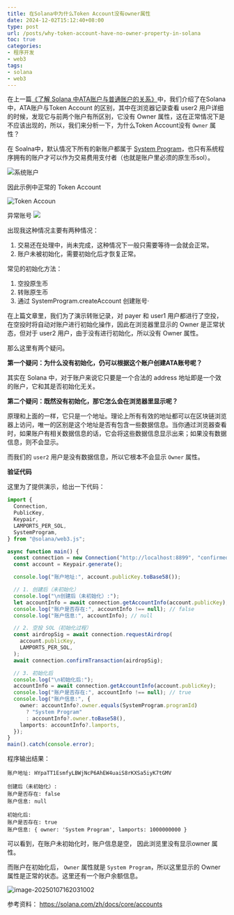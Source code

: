 ```yaml
---
title: 在Solana中为什么Token Account没有owner属性
date: 2024-12-02T15:12:40+08:00
type: post
url: /posts/why-token-account-have-no-owner-property-in-solana
toc: true
categories:
- 程序开发
- web3
tags:
- solana
- web3
---
```

在上一篇[《了解 Solana 中ATA账户与普通账户的关系》](https://blog.haohtml.com/posts/understanding-the-difference-between-ata-accounts-and-token-accounts-in-solana/)中，我们介绍了在Solana中，ATA账户与Token Account 的区别，其中在浏览器记录查看 user2 用户详细的时候，发现它与前两个账户有所区别，它没有 Owner 属性，这在正常情况下是不应该出现的，所以，我们来分析一下，为什么Token Account没有 `Owner` 属性？

在 Soalna中，默认情况下所有的新账户都属于 [System Program](https://solana.com/docs/core/accounts#system-program)，也只有系统程序拥有的账户才可以作为交易费用支付者（也就是账户里必须的原生币sol）。



![系统账户](https://blog--static.oss-cn-shanghai.aliyuncs.com/uploads/2025/system-account.svg)

因此示例中正常的 Token Account

![Token Accoun](https://blog--static.oss-cn-shanghai.aliyuncs.com/uploads/2025/image-20250107144557450.png)

异常账号
![](https://blog--static.oss-cn-shanghai.aliyuncs.com/uploads/2025/image-20250107145307758.png)

出现我这种情况主要有两种情况：
1. 交易还在处理中，尚未完成，这种情况下一般只需要等待一会就会正常。
2. 账户未被初始化，需要初始化后才恢复正常。

常见的初始化方法：

1. 空投原生币
2. 转账原生币
3. 通过 SystemProgram.createAccount 创建账号·

在上篇文章里，我们为了演示转账记录，对 payer 和 user1 用户都进行了空投，在空投时将自动对账户进行初始化操作，因此在浏览器里显示的 Owner 是正常状态，但对于 user2 用户，由于没有进行初始化，所以没有 Owner 属性。

那么这里有两个疑问。

**第一个疑问：为什么没有初始化，仍可以根据这个账户创建ATA账号呢？** 

其实在 Solana 中，对于账户来说它只要是一个合法的 address 地址即是一个效的账户，它和其是否初始化无关。

**第二个疑问：既然没有初始化，那它怎么会在浏览器里显示呢？**

原理和上面的一样，它只是一个地址。理论上所有有效的地址都可以在区块链浏览器上访问，唯一的区别是这个地址是否有包含一些数据信息。当你通过浏览器查看时，如果账户有相关数据信息的话，它会将这些数据信息显示出来；如果没有数据信息，则不会显示。

而我们的 `user2` 用户是没有数据信息，所以它根本不会显示 `Owner` 属性。

**验证代码**

这里为了提供演示，给出一下代码：
```typescript
import {
  Connection,
  PublicKey,
  Keypair,
  LAMPORTS_PER_SOL,
  SystemProgram,
} from "@solana/web3.js";

async function main() {
  const connection = new Connection("http://localhost:8899", "confirmed");
  const account = Keypair.generate();

  console.log("账户地址:", account.publicKey.toBase58());

  // 1. 创建后（未初始化）
  console.log("\n创建后（未初始化）:");
  let accountInfo = await connection.getAccountInfo(account.publicKey);
  console.log("账户是否存在:", accountInfo !== null); // false
  console.log("账户信息:", accountInfo); // null

  // 2. 空投 SOL（初始化过程）
  const airdropSig = await connection.requestAirdrop(
    account.publicKey,
    LAMPORTS_PER_SOL,
  );
  await connection.confirmTransaction(airdropSig);

  // 3. 初始化后
  console.log("\n初始化后:");
  accountInfo = await connection.getAccountInfo(account.publicKey);
  console.log("账户是否存在:", accountInfo !== null); // true
  console.log("账户信息:", {
    owner: accountInfo?.owner.equals(SystemProgram.programId)
      ? "System Program"
      : accountInfo?.owner.toBase58(),
    lamports: accountInfo?.lamports,
  });
}
main().catch(console.error);
```
程序输出结果：
```shell
账户地址: HYpaTT1EsmfyLBWjNcP6AhEW4uaiS8rKXSa5iyK7tGMV

创建后（未初始化）:
账户是否存在: false
账户信息: null

初始化后:
账户是否存在: true
账户信息: { owner: 'System Program', lamports: 1000000000 }
```

可以看到，在账户未初始化时，账户信息是空， 因此浏览里没有显示owner 属性。

而账户在初始化后， `Owner` 属性就是 `System Program`，所以这里显示的 Owner 属性是正常的状态。这里还有一个账户余额信息。

![image-20250107162031002](https://blog--static.oss-cn-shanghai.aliyuncs.com/uploads/2025/image-20250107162031002.png)

参考资料： https://solana.com/zh/docs/core/accounts
